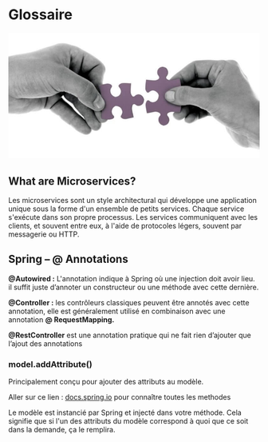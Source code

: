 # Glossaire

![](assets/microservices.jpg)

## What are Microservices?

Les microservices sont un style architectural qui développe une application unique sous la forme d'un ensemble de petits services. Chaque service s'exécute dans son propre processus. Les services communiquent avec les clients, et souvent entre eux, à l'aide de protocoles légers, souvent par messagerie ou HTTP.

## Spring – @ Annotations

**@Autowired :** L'annotation indique à Spring où une injection doit avoir lieu. il suffit juste d’annoter un constructeur ou une méthode avec cette dernière.

**@Controller :** les contrôleurs classiques peuvent être annotés avec cette annotation, elle est généralement utilisé en combinaison avec une annotation **@ RequestMapping.**

**@RestController** est une annotation pratique qui ne fait rien d’ajouter que l’ajout des annotations

### model.addAttribute()

Principalement conçu pour ajouter des attributs au modèle.

Aller sur ce lien : [docs.spring.io](https://docs.spring.io/spring/docs/current/javadoc-api/org/springframework/ui/Model.html) pour connaître toutes les methodes

Le modèle est instancié par Spring et injecté dans votre méthode. Cela signifie que si l'un des attributs du modèle correspond à quoi que ce soit dans la demande, ça le remplira.

